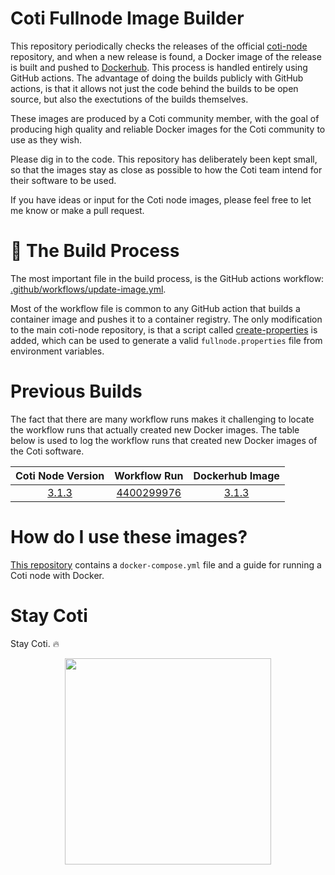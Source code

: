 # Coti Fullnode Image Builder

This repository periodically checks the releases of the official [coti-node](https://github.com/coti-io/coti-node/releases) repository, and when a new release is found, a Docker image of the release is built and pushed to [Dockerhub](https://hub.docker.com/r/atomnode/coti-node/tags). This process is handled entirely using GitHub actions. The advantage of doing the builds publicly with GitHub actions, is that it allows not just the code behind the builds to be open source, but also the exectutions of the builds themselves. 

These images are produced by a Coti community member, with the goal of producing high quality and reliable Docker images for the Coti community to use as they wish.

Please dig in to the code. This repository has deliberately been kept small, so that the images stay as close as possible to how the Coti team intend for their software to be used. 

If you have ideas or input for the Coti node images, please feel free to let me know or make a pull request.

# 🔨 The Build Process

The most important file in the build process, is the GitHub actions workflow: [.github/workflows/update-image.yml](https://github.com/tj-wells/coti-node-images/blob/master/.github/workflows/update-image.yml). 

Most of the workflow file is common to any GitHub action that builds a container image and pushes it to a container registry. The only modification to the main coti-node repository, is that a script called [create-properties](https://github.com/tj-wells/coti-node-images/blob/master/create-properties) is added, which can be used to generate a valid `fullnode.properties` file from environment variables.

# Previous Builds

The fact that there are many workflow runs makes it challenging to locate the workflow runs that actually created new Docker images. The table below is used to log the workflow runs that created new Docker images of the Coti software.

| Coti Node Version |                                          Workflow Run                                          |                                                                            Dockerhub Image                                                                             |
| :---------------: | :--------------------------------------------------------------------------------------------: | :--------------------------------------------------------------------------------------------------------------------------------------------------------------------: |
|       [3.1.3](https://github.com/coti-io/coti-node/releases/tag/3.1.3)       | [4400299976](https://github.com/tomjwells/coti-node-images/actions/runs/4400299976) | [3.1.3](https://hub.docker.com/layers/atomnode/coti-node/3.1.3/images/sha256-f5f7e78d8e03fbda62f6840eda2efd2610db9029d0f60b3696bc5cf8b3d44a3f?context=repo) |

# How do I use these images?

[This repository](https://github.com/tomjwells/coti-node) contains a `docker-compose.yml` file and a guide for running a Coti node with Docker.

# Stay Coti

Stay Coti. ️‍🔥

<p align="center"><a href="https://atomnode.tomoswells.com" target="_blank"><img src="https://media.discordapp.net/attachments/465686348234358804/1088843067425050784/atoms-3-01.png?width=852&height=850" style="width: 330px"></a></p>
